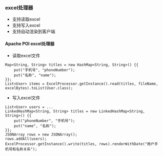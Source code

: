 ### excel处理器
- 支持读取excel
- 支持写入excel
- 支持自动渲染到客户端

#### Apache POI excel处理器
- 读取excel文件
```
Map<String, String> titles = new HashMap<String, String>() {{
    put("手机号", "phoneNumber");
    put("名称", "name");
}};
List<User> items = ExcelProcessor.getInstance().read(titles, fileName, excelBytes).toList(User.class);
```
- 写入excel文件
```
List<User> users = ...
LinkedHashMap<String, String> titles = new LinkedHashMap<String, String>() {{
    put("phoneNumber", "手机号");
    put("name", "名称");
}};
JSONArray rows = new JSONArray();
rows.addAll(users);
ExcelProcessor.getInstance().write(titles, rows).renderWithDate("用户手机号和名称关系");
```